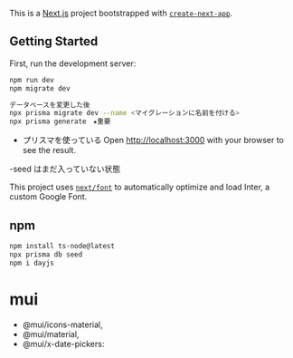 This is a [Next.js](https://nextjs.org/) project bootstrapped with [`create-next-app`](https://github.com/vercel/next.js/tree/canary/packages/create-next-app).

## Getting Started

First, run the development server:

```bash
npm run dev
npm migrate dev

データベースを変更した後
npx prisma migrate dev --name <マイグレーションに名前を付ける>
npx prisma generate　★重要

```
- プリスマを使っている
Open [http://localhost:3000](http://localhost:3000) with your browser to see the result.

-seed はまだ入っていない状態

This project uses [`next/font`](https://nextjs.org/docs/basic-features/font-optimization) to automatically optimize and load Inter, a custom Google Font.

## npm
```bash
npm install ts-node@latest
npx prisma db seed
npm i dayjs
```
# mui
- @mui/icons-material,
- @mui/material,
- @mui/x-date-pickers:
